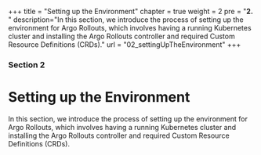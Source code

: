 +++
title = "Setting up the Environment"
chapter = true
weight = 2
pre = "<b>2. </b>"
description="In this section, we introduce the process of setting up the environment for Argo Rollouts, which involves having a running Kubernetes cluster and installing the Argo Rollouts controller and required Custom Resource Definitions (CRDs)."
url = "02_settingUpTheEnvironment"
+++

### Section 2
# Setting up the Environment

In this section, we introduce the process of setting up the environment for Argo Rollouts, which involves having a running Kubernetes cluster and installing the Argo Rollouts controller and required Custom Resource Definitions (CRDs).